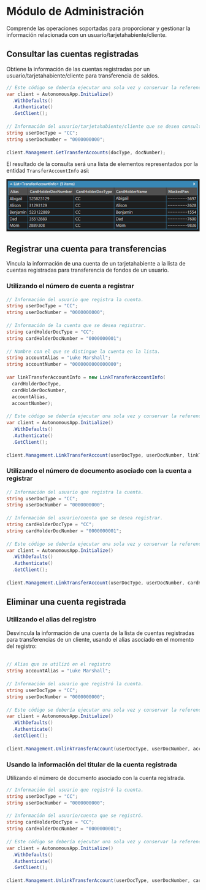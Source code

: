 # Módulo de Administración

Comprende las operaciones soportadas para proporcionar y gestionar la información relacionada con un usuario/tarjetahabiente/cliente.

## Consultar las cuentas registradas

Obtiene la información de las cuentas registradas por un usuario/tarjetahabiente/cliente para transferencia de saldos.

```c#
// Este código se debería ejecutar una sola vez y conservar la referencia a la instancia del cliente.
var client = AutonomousApp.Initialize()
  .WithDefaults()
  .Authenticate()
  .GetClient();

// Información del usuario/tarjetahabiente/cliente que se desea consultar.
string userDocType = "CC";
string userDocNumber = "0000000000";

client.Management.GetTransferAccounts(docType, docNumber);
```

El resultado de la consulta será una lista de elementos representados por la entidad `TransferAccountInfo` asi:

![Preview](https://github.com/RD-Processa/Everco.Services.Aspen.Client.Docs/blob/master/images/ManagementTransferAccountsExample.png?raw=true)

## Registrar una cuenta para transferencias

Vincula la información de una cuenta de un tarjetahabiente a la lista de cuentas registradas para transferencia de fondos de un usuario.

### Utilizando el número de cuenta a registrar

```c#
// Información del usuario que registra la cuenta.
string userDocType = "CC";
string userDocNumber = "0000000000";

// Información de la cuenta que se desea registrar.
string cardHolderDocType = "CC";
string cardHolderDocNumber = "0000000001";

// Nombre con el que se distingue la cuenta en la lista.
string accountAlias = "Luke Marshall";
string accountNumber = "0000000000000000";

var linkTransferAccountInfo = new LinkTransferAccountInfo(
  cardHolderDocType,
  cardHolderDocNumber,
  accountAlias,
  accountNumber);

// Este código se debería ejecutar una sola vez y conservar la referencia a la instancia del cliente.
var client = AutonomousApp.Initialize()
  .WithDefaults()
  .Authenticate()
  .GetClient();

client.Management.LinkTransferAccount(userDocType, userDocNumber, linkTransferAccountInfo);
```

### Utilizando el número de documento asociado con la cuenta a registrar

```c#
// Información del usuario que registra la cuenta.
string userDocType = "CC";
string userDocNumber = "0000000000";

// Información del usuario/cuenta que se desea registrar.
string cardHolderDocType = "CC";
string cardHolderDocNumber = "0000000001";

// Este código se debería ejecutar una sola vez y conservar la referencia a la instancia del cliente.
var client = AutonomousApp.Initialize()
  .WithDefaults()
  .Authenticate()
  .GetClient();

client.Management.LinkTransferAccount(userDocType, userDocNumber, cardHolderDocType, cardHolderDocNumber);
``` 

## Eliminar una cuenta registrada

### Utilizando el alias del registro

Desvincula la información de una cuenta de la lista de cuentas registradas para transferencias de un cliente, usando el alias asociado en el momento del registro:

```c#

// Alias que se utilizó en el registro
string accountAlias = "Luke Marshall";

// Información del usuario que registró la cuenta.
string userDocType = "CC";
string userDocNumber = "0000000000";

// Este código se debería ejecutar una sola vez y conservar la referencia a la instancia del cliente.
var client = AutonomousApp.Initialize()
  .WithDefaults()
  .Authenticate()
  .GetClient();

client.Management.UnlinkTransferAccount(userDocType, userDocNumber, accountAlias);
```

### Usando la información del titular de la cuenta registrada

Utilizando el número de documento asociado con la cuenta registrada.

```c#
// Información del usuario que registró la cuenta.
string userDocType = "CC";
string userDocNumber = "0000000000";

// Información del usuario/cuenta que se registró.
string cardHolderDocType = "CC";
string cardHolderDocNumber = "0000000001";

// Este código se debería ejecutar una sola vez y conservar la referencia a la instancia del cliente.
var client = AutonomousApp.Initialize()
  .WithDefaults()
  .Authenticate()
  .GetClient();

client.Management.UnlinkTransferAccount(userDocType, userDocNumber, cardHolderDocType, cardHolderDocNumber);
```
